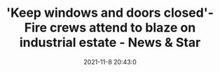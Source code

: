 ---
"title": "'Keep windows and doors closed'- Fire crews attend to blaze on industrial estate - News & Star"
"date": "2021-11-8 20:43:0"
"feed_name": "GOOGLENEWSINDUSTRIAL"
"feed_website": "https://news.google.com/search?q=industrial%2Bincident&hl=en-US&gl=US&ceid=US:en"
"feed_rss": "https://news.google.com/rss/search?q=industrial%2Bincident&hl=en-US&gl=US&ceid=US:en"
"link": "https://www.newsandstar.co.uk/news/19703223.fire-crews-carlisle-attend-blaze-kingmoor-park-industrial-estate/"
"source": "{'href': 'https://www.newsandstar.co.uk', 'title': 'News & Star'}"
"file": "_posts/2021-1-1-871e9d707d24baf0ab3ac4e8ca38813790f3477f.md"
"accident": "1"
"drilling": "0"
"dead": "0"
"injured": "0"
"arrested": "0"
"place": "unknown place"
"where": "unknown site"
"causes": "unknown"
"place_uri": "unknown place"
---